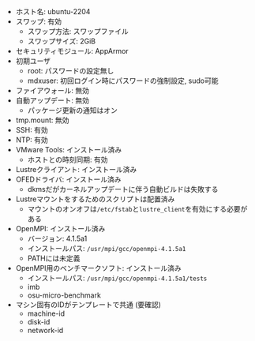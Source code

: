 - ホスト名: ubuntu-2204
- スワップ: 有効
  - スワップ方法: スワップファイル
  - スワップサイズ: 2GiB
- セキュリティモジュール: AppArmor
- 初期ユーザ
  - root: パスワードの設定無し
  - mdxuser: 初回ログイン時にパスワードの強制設定, sudo可能
- ファイアウォール: 無効
- 自動アップデート: 無効
  - パッケージ更新の通知はオン
- tmp.mount: 無効
- SSH: 有効
- NTP: 有効
- VMware Tools: インストール済み
  - ホストとの時刻同期: 有効
- Lustreクライアント: インストール済み
- OFEDドライバ: インストール済み
  - dkmsだがカーネルアップデートに伴う自動ビルドは失敗する
- Lustreマウントをするためのスクリプトは配置済み
  - マウントのオンオフは`/etc/fstab`と`lustre_client`を有効にする必要がある
- OpenMPI: インストール済み
  - バージョン: 4.1.5a1
  - インストールパス: `/usr/mpi/gcc/openmpi-4.1.5a1`
  - PATHには未定義
- OpenMPI用のベンチマークソフト: インストール済み
  - インストールパス: `/usr/mpi/gcc/openmpi-4.1.5a1/tests`
  - imb
  - osu-micro-benchmark
- マシン固有のIDがテンプレートで共通 (要確認)
  - machine-id
  - disk-id
  - network-id